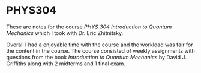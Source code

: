 # PHYS304

These are notes for the course *PHYS 304 Introduction to Quantum Mechanics* which I took with Dr. Eric Zhitnitsky. 

Overall I had a enjoyable time with the course and the workload was fair for the content in the course. The course consisted of weekly assignments with questions from the book *Introduction to Quantum Mechanics* by David J. Griffiths along with 2 midterms and 1 final exam.


